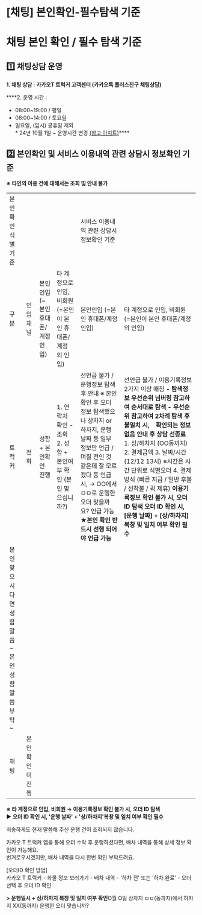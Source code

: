 # [채팅] 본인확인-필수탐색 기준

**채팅 본인 확인 / 필수 탐색 기준**
=======================

**1️⃣ 채팅상담 운영**
---------------

****1. 채팅 상담 : 카카오T 트럭커 고객센터 (카카오톡 플러스친구 채팅상담)****

****2. 운영 시간 :   
- 08:00~19:00 / 평일  
- 08:00~14:00 / 토요일  
- 일요일, (임시) 공휴일 제외  
\* 24년 10월 1일 ~ 운영시간 변경 [(참고 아지트)](https://ext.agit.in/g/300083464/wall/412372091#comment_panel_412372244)****

**2️⃣ 본인확인 및 서비스 이용내역 관련 상담시 정보확인 기준**
--------------------------------------

**※ 타인의 이용 건에 대해서는 조회 및 안내 불가**

|  |  |  |  |  |  |
| --- | --- | --- | --- | --- | --- |
| 본인확인 식별 기준 | | | | 서비스 이용내역 관련 상담시 정보확인 기준 | |
| 구분 | 인입 채널 | 본인인입 (=본인 휴대폰/계정 인입) | 타 계정으로 인입, 비회원 (=본인이 본인 휴대폰/계정 외 인입) | 본인인입 (=본인 휴대폰/계정 인입) | 타 계정으로 인입, 비회원 (=본인이 본인 휴대폰/계정 외 인입) |
| 트럭커 | 전화 | 성함 + 본인확인 진행 | 1. 연락처 확인 - 조회 2. 성함 + 본인여부 확인 (본인 맞으십니까?) | 선언급 불가 / 운행정보 탐색 후 안내  ※ 본인 확인 후 오더 정보 탐색했으나 상차지 or 하차지, 운행 날짜 등 일부 정보만 언급 / 며칠 전인 것 같은데 잘 모르겠다 등 언급 시, → OO에서 ㅁㅁ로 운행한 오더 맞을까요? 언급 가능 **★본인 확인 반드시 선행 되어야 언급 가능** | 선언급 불가 / 이용기록정보 2가지 이상 매칭 **- 탐색정보 우선순위 넘버링 참고하여 순서대로 탐색 - 우선순위 참고하여 2차례 탐색 후 불일치 시,    확인되는 정보 없음 안내 후 상담 선종료**  1. 상/하차지 (OO동까지) 2. 결제금액 3. 날짜/시간 (12/12 13시) ※시간은 시간 단위로 식별오더  4. 결제방식 (빠른 지급 / 일반 후불 / 선착불 / 퀵 제휴)  **이용기록정보 확인 불가 시, 오더 ID 탐색**  **오더 ID 확인 시, [운행 날짜] + [상/하차지] 복창 및 일치 여부 확인 필수** |
| 본인 맞으시다면 성함 말씀 ~ 본인 성함 말씀 부탁 ~ |
| 채팅 | 본인확인 미진행 |

**※ 타 계정으로 인입, 비회원 → 이용기록정보 확인 불가 시, 오더 ID 탐색  
▶ 오더 ID 확인 시, '운행 날짜' + '상/하차지'복창 및 일치 여부 확인 필수**

죄송하게도 현재 말씀해 주신 운행 건이 조회되지 않습니다.  
  
카카오 T 트럭커 앱을 통해 오더 수락 후 운행하셨다면, 배차 내역을 통해 상세 정보 확인이 가능해요.  
번거로우시겠지만, 배차 내역을 다시 한번 확인 부탁드려요.  
  
[오더ID 확인 방법]  
카카오 T 트럭커 - 화물 정보 보러가기 - 배차 내역 - '하차 전' 또는 '하차 완료' - 오더 선택 후 오더 ID 확인  
  
**> 운행일시 + 상/하차지 복창 및 일치 여부 확인**O월 O일 상차지 ㅁㅁ(동까지)에서 하차지 XX(동까지) 운행한 오더 맞습니까?